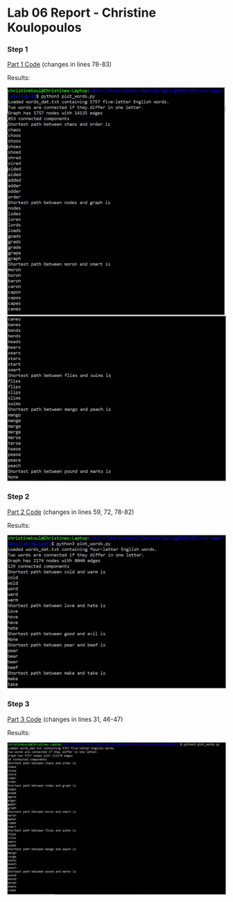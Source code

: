 # Lab 06 Report - Christine Koulopoulos

### Step 1

[Part 1 Code](part1/plot_words.py) (changes in lines 78-83)

Results:

![Results](images/part1_results1.JPG)
![Results](images/part1_results2.JPG)

### Step 2

[Part 2 Code](part2/plot_words.py) (changes in lines 59, 72, 78-82)

Results:

![Results](images/part2_results1.JPG)


### Step 3

[Part 3 Code](part3/plot_words.py) (changes in lines 31, 46-47)

Results:

![Results](images/part3_results1.JPG)
